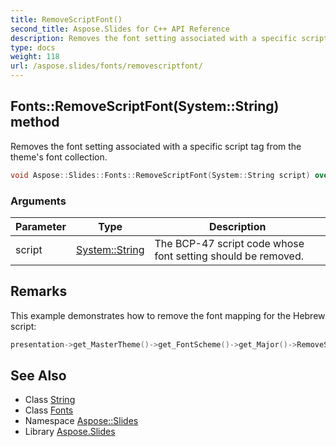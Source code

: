 ```yaml
---
title: RemoveScriptFont()
second_title: Aspose.Slides for C++ API Reference
description: Removes the font setting associated with a specific script tag from the theme's font collection.
type: docs
weight: 118
url: /aspose.slides/fonts/removescriptfont/
---
```

## Fonts::RemoveScriptFont(System::String) method


Removes the font setting associated with a specific script tag from the theme's font collection.

```cpp
void Aspose::Slides::Fonts::RemoveScriptFont(System::String script) override
```


### Arguments

| Parameter | Type | Description |
| --- | --- | --- |
| script | [System::String](../../../system/string/) | The BCP-47 script code whose font setting should be removed. |
## Remarks



This example demonstrates how to remove the font mapping for the Hebrew script: 
```cpp
presentation->get_MasterTheme()->get_FontScheme()->get_Major()->RemoveScriptFont(u"Hebr");
```

## See Also

* Class [String](../../../system/string/)
* Class [Fonts](../)
* Namespace [Aspose::Slides](../../)
* Library [Aspose.Slides](../../../)